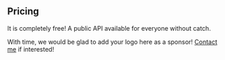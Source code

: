 Pricing
-------

It is completely free! A public API available for everyone without catch.

With time, we would be glad to add your logo here as a sponsor! [Contact me](mailto:arnaud.dagnelies@gmail.com) if interested!